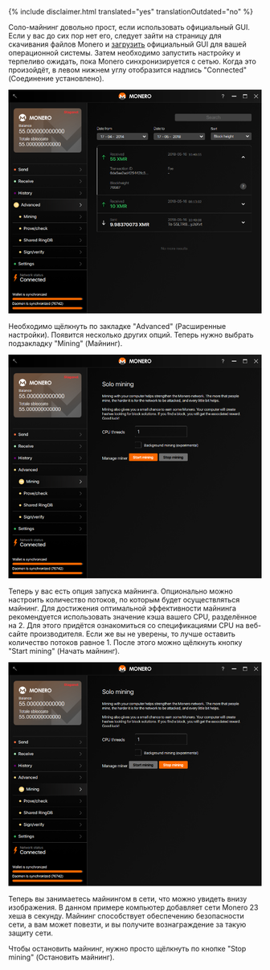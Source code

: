 {% include disclaimer.html translated="yes" translationOutdated="no" %}

Соло-майнинг довольно прост, если использовать официальный GUI. Если у вас до сих пор нет его, следует зайти на страницу для скачивания файлов Monero и <a href="{{site.baseurl}}/downloads/">загрузить</a> официальный GUI для вашей операционной системы. Затем необходимо запустить настройку и терпеливо ожидать, пока Monero синхронизируется с сетью. Когда это произойдёт, в левом нижнем углу отобразится надпись "Connected" (Соединение установлено).

<img src="/img/resources/user-guides/en/solo_mine_GUI/01.PNG" style="width: 600px;"/>

Необходимо щёлкнуть по закладке "Advanced" (Расширенные настройки). Появится несколько других опций. Теперь нужно выбрать подзакладку "Mining" (Майнинг).

<img src="/img/resources/user-guides/en/solo_mine_GUI/02.PNG" style="width: 600px;"/>

Теперь у вас есть опция запуска майнинга. Опционально можно настроить количество потоков, по которым будет осуществляться майнинг. Для достижения оптимальной эффективности майнинга рекомендуется использовать значение кэша вашего CPU, разделённое на 2. Для этого придётся ознакомиться со спецификациями CPU на веб-сайте производителя. Если же вы не уверены, то лучше оставить количество потоков равное 1. После этого можно щёлкнуть кнопку "Start mining" (Начать майнинг).

<img src="/img/resources/user-guides/en/solo_mine_GUI/03.PNG" style="width: 600px;"/>

Теперь вы занимаетесь майнингом в сети, что можно увидеть внизу изображения. В данном примере компьютер добавляет сети Monero 23 хеша в секунду. Майнинг способствует обеспечению безопасности сети, а вам может повезти, и вы получите вознаграждение за такую защиту сети.

Чтобы остановить майнинг, нужно просто щёлкнуть по кнопке "Stop mining" (Остановить майнинг).

